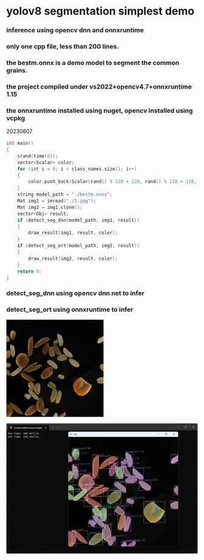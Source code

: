 # yolov8 segmentation simplest demo 

### inference using opencv dnn and onnxruntime

### only one cpp file, less than 200 lines.

### the bestm.onnx is a demo model to segment the common grains.

### the project compiled under vs2022+opencv4.7+onnxruntime 1.15

### the onnxruntime installed using nuget, opencv installed using vcpkg

20230607

```c++
int main()
{
	srand(time(0));
	vector<Scalar> color;
	for (int i = 0; i < class_names.size(); i++)
	{
		color.push_back(Scalar(rand() % 128 + 128, rand() % 128 + 128, rand() % 128 + 128));
	}
	string model_path = "./bestm.onnx";
	Mat img1 = imread("./1.jpg");
	Mat img2 = img1.clone();
	vector<Obj> result;
	if (detect_seg_dnn(model_path, img1, result))
	{
		draw_result(img1, result, color);
	}
	if (detect_seg_ort(model_path, img2, result))
	{
		draw_result(img2, result, color);
	}
	return 0;
}

```

### detect_seg_dnn using opencv dnn net to infer

### detect_seg_ort using onnxruntime to infer

<img src="./1.jpg" alt="1" style="zoom:25%;" />

![res](./res.png)

